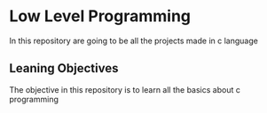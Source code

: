 # Low Level Programming

In this repository are going to be all the projects made in c language

## Leaning Objectives

The objective in this repository is to learn all the basics about c programming